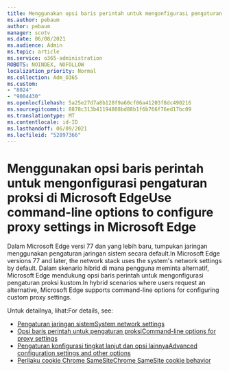 ```yaml
---
title: Menggunakan opsi baris perintah untuk mengonfigurasi pengaturan proksi di Microsoft Edge
ms.author: pebaum
author: pebaum
manager: scotv
ms.date: 06/08/2021
ms.audience: Admin
ms.topic: article
ms.service: o365-administration
ROBOTS: NOINDEX, NOFOLLOW
localization_priority: Normal
ms.collection: Adm_O365
ms.custom:
- "8024"
- "9004430"
ms.openlocfilehash: 5a25e27d7a8b128f9a60cf86a41203f8dc490216
ms.sourcegitcommit: 8878c313b41194808bd88b1f6b766f76ed17bc09
ms.translationtype: MT
ms.contentlocale: id-ID
ms.lasthandoff: 06/09/2021
ms.locfileid: "52897366"
---
```

# <a name="use-command-line-options-to-configure-proxy-settings-in-microsoft-edge"></a><span data-ttu-id="ba44b-102">Menggunakan opsi baris perintah untuk mengonfigurasi pengaturan proksi di Microsoft Edge</span><span class="sxs-lookup"><span data-stu-id="ba44b-102">Use command-line options to configure proxy settings in Microsoft Edge</span></span>

<span data-ttu-id="ba44b-103">Dalam Microsoft Edge versi 77 dan yang lebih baru, tumpukan jaringan menggunakan pengaturan jaringan sistem secara default.</span><span class="sxs-lookup"><span data-stu-id="ba44b-103">In Microsoft Edge versions 77 and later, the network stack uses the system's network settings by default.</span></span> <span data-ttu-id="ba44b-104">Dalam skenario hibrid di mana pengguna meminta alternatif, Microsoft Edge mendukung opsi baris perintah untuk mengonfigurasi pengaturan proksi kustom.</span><span class="sxs-lookup"><span data-stu-id="ba44b-104">In hybrid scenarios where users request an alternative, Microsoft Edge supports command-line options for configuring custom proxy settings.</span></span> 

<span data-ttu-id="ba44b-105">Untuk detailnya, lihat:</span><span class="sxs-lookup"><span data-stu-id="ba44b-105">For details, see:</span></span>

- [<span data-ttu-id="ba44b-106">Pengaturan jaringan sistem</span><span class="sxs-lookup"><span data-stu-id="ba44b-106">System network settings</span></span>](/deployedge/edge-learnmore-cmdline-options-proxy-settings#system-network-settings)
- [<span data-ttu-id="ba44b-107">Opsi baris perintah untuk pengaturan proksi</span><span class="sxs-lookup"><span data-stu-id="ba44b-107">Command-line options for proxy settings</span></span>](/deployedge/edge-learnmore-cmdline-options-proxy-settings#system-network-settings)
- [<span data-ttu-id="ba44b-108">Pengaturan konfigurasi tingkat lanjut dan opsi lainnya</span><span class="sxs-lookup"><span data-stu-id="ba44b-108">Advanced configuration settings and other options</span></span>](https://go.microsoft.com/fwlink/?linkid=2134293)
- [<span data-ttu-id="ba44b-109">Perilaku cookie Chrome SameSite</span><span class="sxs-lookup"><span data-stu-id="ba44b-109">Chrome SameSite cookie behavior</span></span>](/office365/troubleshoot/miscellaneous/chrome-behavior-affects-applications)